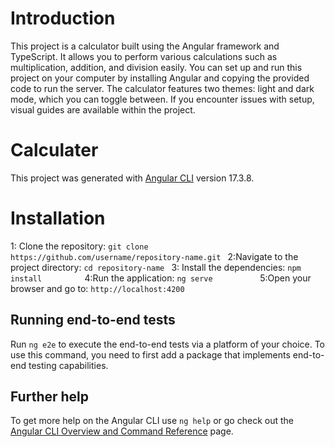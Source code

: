 # Introduction
This project is a calculator built using the Angular framework and TypeScript. It allows you to perform various calculations such as multiplication, addition, and division easily. You can set up and run this project on your computer by installing Angular and copying the provided code to run the server. The calculator features two themes: light and dark mode, which you can toggle between. If you encounter issues with setup, visual guides are available within the project.         

# Calculater

This project was generated with [Angular CLI](https://github.com/angular/angular-cli) version 17.3.8.

# Installation

1: Clone the repository:
   `git clone https://github.com/username/repository-name.git `
2:Navigate to the project directory:
   ` cd repository-name  `
3: Install the dependencies:
   `npm install         `
4:Run the application:
    `ng serve          `
5:Open your browser and go to:
  ` http://localhost:4200  `

## Running end-to-end tests

Run `ng e2e` to execute the end-to-end tests via a platform of your choice. To use this command, you need to first add a package that implements end-to-end testing capabilities.

## Further help

To get more help on the Angular CLI use `ng help` or go check out the [Angular CLI Overview and Command Reference](https://angular.io/cli) page.
